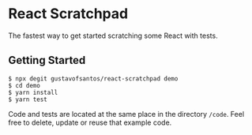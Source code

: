 # React Scratchpad

The fastest way to get started scratching some React with tests.

## Getting Started

```
$ npx degit gustavofsantos/react-scratchpad demo
$ cd demo
$ yarn install
$ yarn test
```

Code and tests are located at the same place in the directory `/code`. Feel free to delete, update or reuse that example code.
